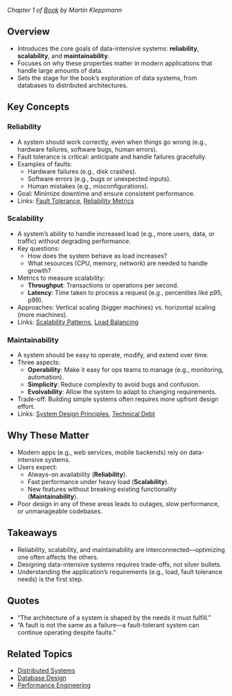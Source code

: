 _Chapter 1 of [Book](https://github.com/1AyaNabil1/Designing_Data_Intensive_Applications-Book/blob/f05d9e1ef390b7bc29852384fd65a6f99d5faf07/Books/Designing%20Data-Intensive%20Applications/Designing%20Data-Intensive%20Applications.pdf) by Martin Kleppmann_

## Overview

- Introduces the core goals of data-intensive systems: **reliability**, **scalability**, and **maintainability**.
- Focuses on why these properties matter in modern applications that handle large amounts of data.
- Sets the stage for the book’s exploration of data systems, from databases to distributed architectures.

## Key Concepts

### Reliability

- A system should work correctly, even when things go wrong (e.g., hardware failures, software bugs, human errors).
- Fault tolerance is critical: anticipate and handle failures gracefully.
- Examples of faults:
    - Hardware failures (e.g., disk crashes).
    - Software errors (e.g., bugs or unexpected inputs).
    - Human mistakes (e.g., misconfigurations).
- Goal: Minimize downtime and ensure consistent performance.
- Links: [Fault Tolerance](https://github.com/1AyaNabil1/Designing_Data_Intensive_Applications-Book/blob/3a86fc2db0c36cd63c19d440065e617e739d868b/Books/Designing%20Data-Intensive%20Applications/Book%20Chapters/Chapter%201/Fault%20Tolerance.md), [Reliability Metrics](https://github.com/1AyaNabil1/Designing_Data_Intensive_Applications-Book/blob/3a86fc2db0c36cd63c19d440065e617e739d868b/Books/Designing%20Data-Intensive%20Applications/Book%20Chapters/Chapter%201/Reliability%20Metrics.md)

### Scalability

- A system’s ability to handle increased load (e.g., more users, data, or traffic) without degrading performance.
- Key questions:
    - How does the system behave as load increases?
    - What resources (CPU, memory, network) are needed to handle growth?
- Metrics to measure scalability:
    - **Throughput**: Transactions or operations per second.
    - **Latency**: Time taken to process a request (e.g., percentiles like p95, p99).
- Approaches: Vertical scaling (bigger machines) vs. horizontal scaling (more machines).
- Links: [Scalability Patterns](https://github.com/1AyaNabil1/Designing_Data_Intensive_Applications-Book/blob/3a86fc2db0c36cd63c19d440065e617e739d868b/Books/Designing%20Data-Intensive%20Applications/Book%20Chapters/Chapter%201/Scalability%20Patterns.md), [Load Balancing](https://github.com/1AyaNabil1/Designing_Data_Intensive_Applications-Book/blob/3a86fc2db0c36cd63c19d440065e617e739d868b/Books/Designing%20Data-Intensive%20Applications/Book%20Chapters/Chapter%201/Load%20Balancing.md)

### Maintainability

- A system should be easy to operate, modify, and extend over time.
- Three aspects:
    - **Operability**: Make it easy for ops teams to manage (e.g., monitoring, automation).
    - **Simplicity**: Reduce complexity to avoid bugs and confusion.
    - **Evolvability**: Allow the system to adapt to changing requirements.
- Trade-off: Building simple systems often requires more upfront design effort.
- Links: [System Design Principles](https://github.com/1AyaNabil1/Designing_Data_Intensive_Applications-Book/blob/3a86fc2db0c36cd63c19d440065e617e739d868b/Books/Designing%20Data-Intensive%20Applications/Book%20Chapters/Chapter%201/System%20Design%20Principles.md), [Technical Debt](https://github.com/1AyaNabil1/Designing_Data_Intensive_Applications-Book/blob/3a86fc2db0c36cd63c19d440065e617e739d868b/Books/Designing%20Data-Intensive%20Applications/Book%20Chapters/Chapter%201/Technical%20Debt.md)

## Why These Matter

- Modern apps (e.g., web services, mobile backends) rely on data-intensive systems.
- Users expect:
    - Always-on availability (**Reliability**).
    - Fast performance under heavy load (**Scalability**).
    - New features without breaking existing functionality (**Maintainability**).
- Poor design in any of these areas leads to outages, slow performance, or unmanageable codebases.

## Takeaways

- Reliability, scalability, and maintainability are interconnected—optimizing one often affects the others.
- Designing data-intensive systems requires trade-offs, not silver bullets.
- Understanding the application’s requirements (e.g., load, fault tolerance needs) is the first step.

## Quotes

- “The architecture of a system is shaped by the needs it must fulfill.”
- “A fault is not the same as a failure—a fault-tolerant system can continue operating despite faults.”

## Related Topics

- [Distributed Systems](https://github.com/1AyaNabil1/Designing_Data_Intensive_Applications-Book/blob/3a86fc2db0c36cd63c19d440065e617e739d868b/Books/Designing%20Data-Intensive%20Applications/Book%20Chapters/Chapter%201/Distributed%20Systems.md)
- [Database Design](https://github.com/1AyaNabil1/Designing_Data_Intensive_Applications-Book/blob/3a86fc2db0c36cd63c19d440065e617e739d868b/Books/Designing%20Data-Intensive%20Applications/Book%20Chapters/Chapter%201/Database%20Design.md)
- [Performance Engineering](https://github.com/1AyaNabil1/Designing_Data_Intensive_Applications-Book/blob/3a86fc2db0c36cd63c19d440065e617e739d868b/Books/Designing%20Data-Intensive%20Applications/Book%20Chapters/Chapter%201/Performance%20Engineering.md)